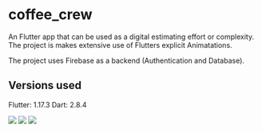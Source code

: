 # coffee_crew

An Flutter app that can be used as a digital  estimating effort or complexity. The project is  makes extensive use of Flutters explicit Animatations.

The project uses Firebase as a backend (Authentication and Database).

## Versions used
Flutter: 1.17.3
Dart: 2.8.4


![](screenshots/login-screen.gif) ![](screenshots/edit-screen.gif) ![](screenshots/logout-screen.gif)


